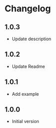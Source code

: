 # Changelog

## 1.0.3

* Update description
  
## 1.0.2

* Update Readme

## 1.0.1

* Add example

## 1.0.0

* Initial version
